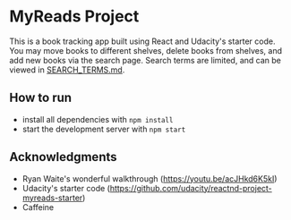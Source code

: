 # MyReads Project

This is a book tracking app built using React and Udacity's starter code. You may move books to different shelves, delete books from shelves, and add new books via the search page. Search terms are limited, and can be viewed in [SEARCH_TERMS.md](SEARCH_TERMS.md).

## How to run

* install all dependencies with `npm install`
* start the development server with `npm start`

## Acknowledgments

* Ryan Waite's wonderful walkthrough (https://youtu.be/acJHkd6K5kI)
* Udacity's starter code (https://github.com/udacity/reactnd-project-myreads-starter)
* Caffeine